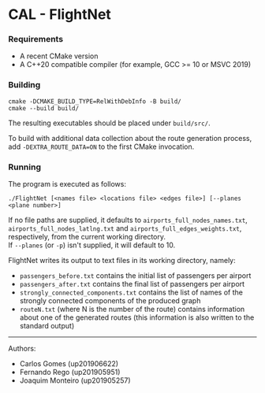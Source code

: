 # CAL - FlightNet

### Requirements

* A recent CMake version
* A C++20 compatible compiler (for example, GCC >= 10 or MSVC 2019)

### Building

    cmake -DCMAKE_BUILD_TYPE=RelWithDebInfo -B build/
    cmake --build build/

The resulting executables should be placed under `build/src/`.

To build with additional data collection about the route generation process, add `-DEXTRA_ROUTE_DATA=ON` to the first CMake invocation.

### Running

The program is executed as follows:

    ./FlightNet [<names file> <locations file> <edges file>] [--planes <plane number>]

If no file paths are supplied, it defaults to `airports_full_nodes_names.txt`, `airports_full_nodes_latlng.txt` and `airports_full_edges_weights.txt`, respectively, from the current working directory.  
If `--planes` (or `-p`) isn't supplied, it will default to 10.

FlightNet writes its output to text files in its working directory, namely:

* `passengers_before.txt` contains the initial list of passengers per airport
* `passengers_after.txt` contains the final list of passengers per airport
* `strongly_connected_components.txt` contains the list of names of the strongly connected components of the produced graph
* `routeN.txt` (where N is the number of the route) contains information about one of the generated routes (this information is also written to the standard output)

---

Authors:

* Carlos Gomes (up201906622)
* Fernando Rego (up201905951)
* Joaquim Monteiro (up201905257)
